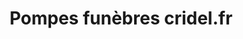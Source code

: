---
title: "Pompes funèbres cridel.fr"
url: /tarnos/pompes-funebres-cridel-fr/
shop: Bestattungen
---